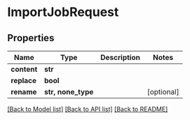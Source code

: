 # ImportJobRequest


## Properties

Name | Type | Description | Notes
------------ | ------------- | ------------- | -------------
**content** | **str** |  | 
**replace** | **bool** |  | 
**rename** | **str, none_type** |  | [optional] 

[[Back to Model list]](../#documentation-for-models) [[Back to API list]](../#documentation-for-api-endpoints) [[Back to README]](../)


